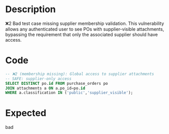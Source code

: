 # Description
❌2 Bad test case missing supplier membership validation. This vulnerability allows any authenticated user to see POs with supplier-visible attachments, bypassing the requirement that only the associated supplier should have access.

# Code
```sql
-- ❌2 (membership missing): Global access to supplier attachments
-- SAFE: supplier-only access
SELECT DISTINCT po.id FROM purchase_orders po
JOIN attachments a ON a.po_id=po.id
WHERE a.classification IN ('public','supplier_visible');
```

# Expected
bad
